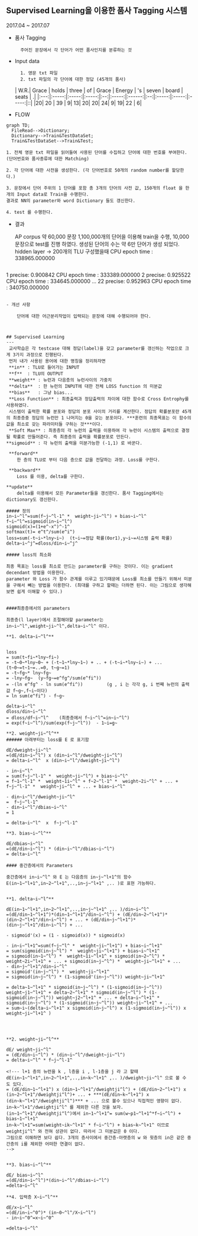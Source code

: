 
**Supervised Learning을 이용한 품사 Tagging 시스템**
---
2017.04 ~ 2017.07


- 품사 Tagging
	
    	주어진 문장에서 각 단어가 어떤 품사인지를 분류하는 것

- Input data
		
        1. 영문 txt 파일
        2. txt 파일의 각 단어에 대한 정답 (45개의 품사)  	
	| W.R.| Grace | holds | three | of | Grace | Energy | 's | seven | board | seats | .|
	|:---:|:-----:|:-----:|:-----:|:--:|:-----:|:------:|:--:|:-----:|:-----:|:-----:|::|
    |20| 	20 |		39 	|	9| 	13| 20|	 20| 24| 9| 19|	   22   | 6|

- FLOW
```mermaid
graph TD;
  FileRead-->Dictionary;
  Dictionary-->Train&TestDataSet;
  Train&TestDataSet-->Train&Test;
```

	1. 전체 영문 txt 파일을 읽어들여 사용된 단어를 수집하고 단어에 대한 번호를 부여한다. (단어번호와 품사종류에 대한 Matching)
	
    2. 각 단어에 대한 사전을 생성한다. (각 단어번호로 50개의 random number를 할당한다.)

	3. 문장에서 단어 주위의 1 단어를 포함 총 3개의 단어의 사전 값, 150개의 float 을 한개의 Input data로 Train을 수행한다. 
	결과로 NN의 parameter와 word Dictionary 들도 갱신한다.
    
    4. test 를 수행한다.


- 결과

	AP corpus 약 60,000 문장 1,100,000개의 단어을 이용해 train을 수행, 10,000 문장으로 test를 진행 하였다. 생성된 단어의 수는 약 6만 단어가 생성 되었다.
	hidden layer -> 200개의 TLU 구성했을때 
    CPU epoch time : 338965.000000
    ```
1 precise: 0.900842
CPU epoch time : 333389.000000
2 precise: 0.925522
CPU epoch time : 334645.000000
...
22 precise: 0.952963
CPU epoch time : 340750.000000
```

- 개선 사항

	단어에 대한 어근분리작업이 입력되는 문장에 대해 수행되어야 한다.



## Supervised Learning
---
 교사학습은 각 testcase 대해 정답(label)을 갖고 parameter를 갱신하는 작업으로 크게 3가지 과정으로 진행된다. 
 먼저 내가 사용된 용어에 대한 명칭을 정리하자면 
 **in** : TLU로 들어가는 INPUT
 **f**	: TLU의 OUTPUT
 **weight** : 뉴런과 다음층의 뉴런사이의 가중치
 **delta**	: 한 뉴런의 INPUT에 대한 전체 LOSS function 의 미분값
 **bias**	: 그냥 bias...
 **Loss Function** : 최종출력과 정답출력의 차이에 대한 함수로 Cross Entrophy를 사용하였다.
 시스템이 출력한 확률 분포와 정답의 분포 사이의 거리를 계산한다. 정답의 확률분포란 45개의 최종층중 정답의 뉴런만 1 나머지는 0을 갖는 분포이다. ***훈련의 최종목표는 이 함수의 값을 최소로 갖는 파라미터들 구하는 것***이다.
 **Soft Max** : 최종층의 각 뉴런의 출력을 이용하여 각 뉴런이 시스템의 출력으로 결정될 확률로 만들어준다. 즉 최종층의 출력을 확률분포로 만든다.
**sigmoid** : 각 뉴런의 출력을 미분가능한 (-1,1) 로 바꾼다.
 
 **forward**
 	한 층의 TLU로 부터 다음 층으로 값을 전달하는 과정. Loss를 구한다.
 
 **backward**
 	Loss 를 이용, delta를 구한다.
    
**update**
	delta를 이용해서 모든 Parameter들을 갱신한다. 품사 Tagging에서는 dictionary도 갱신한다.
    
##### 정의
in~i~^l^=sum(f~j~^l-1^ *  weight~ji~^l^) + bias~i~^l^
f~i~^l^=sigmoid(in~i~^l^)
sigmoid(x)=(1+e^-x^)^-1^
softmax(t)= e^t^/sum(e^i^)
loss=sum(-t~i~*lny~i~)	(t~i~=정답 확률(0or1),y~i~=시스템 출력 확률)
delta~i~^j^=dloss/din~i~^j^

##### loss의 최소화

최종 목표는 loss를 최소로 만드는 parameter를 구하는 것이다. 이는 gradient decendant 방법을 이용한다.
parameter 와 Loss 가 함수 관계를 이루고 있기때문에 Loss를 최소를 만들기 위해서 미분을 구해서 빼는 방법을 이용한다. (최대를 구하고 할때는 더하면 된다. 이는 그림으로 생각해보면 쉽게 이해할 수 있다.)


####최종층에서의 parameters

최종층(l layer)에서 조절해야할 parameter는 in~i~^l^,weight~ji~^l^,delta~i~^l^ 이다.

**1. delta~i~^l^**


loss
= sum(t~fi~*lny~fi~)
= -t~0~*lny~0~ + (-t~1~*lny~1~) + .. + (-t~i~*lny~i~) + ... 	(t~0~=t~1~=..=0, t~g~=1)
= -t~fg~* lny~fg~     
= -lny~fg~	(y~fg~=e^fg^/sum(e^fi^))
= -(ln e^fg^ - ln sum(e^fi^))		  (g , i 는 각각 g, i 번째 뉴런의 출력값 f~g~,f~i~이다)
= ln sum(e^fi^) - f~g~

delta~i~^l^
dloss/din~i~^l^
= dloss/df~i~^l^	(최종층에서 f~i~^l^=in~i~^l^)
= exp(f~i~^l^)/sum(exp(f~j~^l^))  - 1~i=g~ 

**2. weight~ji~^l^**
###### 아래부터는 loss를 E 로 표기함

dE/dweight~ji~^l^
=(dE/din~i~^l^) x (din~i~^l^/dweight~ji~^l^)
= delta~i~^l^  x (din~i~^l^/dweight~ji~^l^)

- in~i~^l^
= sum(f~j~^l-1^ *  weight~ji~^l^) + bias~i~^l^
= f~1~^l-1^ *  weight~1i~^l^ + f~2~^l-1^ *  weight~2i~^l^ + ... + f~j~^l-1^ *  weight~ji~^l^ + ... + bias~i~^l^

- din~i~^l^/dweight~ji~^l^
=  f~j~^l-1^	 
- din~i~^l^/dbias~i~^l^
= 1

= delta~i~^l^  x  f~j~^l-1^

**3. bias~i~^l^**

dE/dbias~i~^l^
=(dE/din~i~^l^) * (din~i~^l^/dbias~i~^l^)
= delta~i~^l^

#### 중간층에서의 Parameters

중간층에서 in~i~^l^ 와 E 는 다음층의 in~j~^l+1^의 함수 E(in~1~^l+1^,in~2~^l+1^,..,in~j~^l+1^ ,.. )로 표현 가능하다.


**1. delta~i~^l^**

dE(in~1~^l+1^,in~2~^l+1^,..,in~j~^l+1^ ,.. )/din~i~^l^
=(dE/din~1~^l+1^)*(din~1~^l+1^/din~i~^l^) + (dE/din~2~^l+1^)*(din~2~^l+1^/din~i~^l^) + ... + (dE/din~j~^l+1^)*(din~j~^l+1^/din~i~^l^) + ...

- sigmoid'(x) = (1 - sigmoid(x)) * sigmoid(x)

- in~i~^l+1^=sum(f~j~^l^ *  weight~ji~^l+1^) + bias~i~^l+1^
= sum(sigmoid(in~j~^l^) *  weight~ji~^l+1^) + bias~i~^l+1^
= sigmoid(in~1~^l^) *  weight~1i~^l+1^ + sigmoid(in~2~^l^) *  weight~2i~^l+1^ + ... + sigmoid(in~j~^l^) *  weight~ji~^l+1^ + ...
- din~j~^l+1^/din~i~^l^
= sigmoid'(in~j~^l^) *  weight~ji~^l+1^ 
= sigmoid(in~j~^l^) * (1-sigmoid'(in~j~^l^)) weight~ji~^l+1^ 

= delta~1~^l+1^ * sigmoid(in~j~^l^) * (1-sigmoid(in~j~^l^)) weight~j1~^l+1^ + delta~2~^l+1^ * sigmoid(in~j~^l^) * (1-sigmoid(in~j~^l^)) weight~j2~^l+1^ + ... + delta~i~^l+1^ * sigmoid(in~j~^l^) * (1-sigmoid(in~j~^l^)) weight~ji~^l+1^ + ...
= sum~i~(delta~i~^l+1^ x sigmoid(in~j~^l^) x (1-sigmoid(in~j~^l^)) x weight~ji~^l+1^ )




**2. weight~ji~^l^**

dE/ weight~ji~^l^
= (dE/din~i~^l^) * (din~i~^l^/dweight~ji~^l^)
= delta~i~^l^ * f~j~^l-1^

<!--- l+1 층의 뉴런을 k , l층을 i , l-1층을 j 라 고 할때
dE(in~1~^l+1^,in~2~^l+1^,..,in~k~^l+1^ ,.. )/dweight~ji~^l^ 으로 볼 수 도 있다.
= (dE/din~1~^l+1^) x (din~1~^l+1^/dweightji^l^) + (dE/din~2~^l+1^) x (in~2~^l+1^/dweightji^l^)+ ... + ***(dE/din~k~^l+1^) x (din~k~^l+1^/dweightji^l^)*** + ... 으로 볼수 있으나 직접적인 영향이 없다.
in~k~^l+1^/dweightji^l^ 를 제외한 다른 것을 보자. 
(in~1~^l+1^/dweightji^l^)에서 in~1~^l+1^= sum(w~p1~^l+1^*f~i~^l^) + bias~1~^l+1^
in~k~^l+1^=sum(weight~ik~^l+1^ * f~i~^l^) + bias~k~^l+1^ 이므로 weightji^l^ 와 전혀 상관이 없다. 따라서 그 미분값은 0 이다.
그림으로 이해하면 보다 쉽다. 3개의 층사이에서 중간층-아랫층의 w 와 윗층의 in은 같은 중간층의 i를 제외한 어떠한 연결이 없다.
-->


**3. bias~i~^l^**

dE/ bias~i~^l^
=(dE/din~i~^l^)*(din~i~^l^/dbias~i~^l^)
=delta~i~^l^

**4. 입력층 X~i~^l^**

dE/x~i~^l^
=(dE/in~i~^0^)* (in~0~^l^/X~i~^l^)
- in~i~^0^=x~i~^0^

=delta~i~^l^








